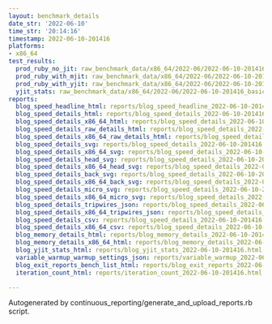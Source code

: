 ```yaml
---
layout: benchmark_details
date_str: '2022-06-10'
time_str: '20:14:16'
timestamp: 2022-06-10-201416
platforms:
- x86_64
test_results:
  prod_ruby_no_jit: raw_benchmark_data/x86_64/2022-06/2022-06-10-201416_basic_benchmark_prod_ruby_no_jit.json
  prod_ruby_with_mjit: raw_benchmark_data/x86_64/2022-06/2022-06-10-201416_basic_benchmark_prod_ruby_with_mjit.json
  prod_ruby_with_yjit: raw_benchmark_data/x86_64/2022-06/2022-06-10-201416_basic_benchmark_prod_ruby_with_yjit.json
  yjit_stats: raw_benchmark_data/x86_64/2022-06/2022-06-10-201416_basic_benchmark_yjit_stats.json
reports:
  blog_speed_headline_html: reports/blog_speed_headline_2022-06-10-201416.html
  blog_speed_details_html: reports/blog_speed_details_2022-06-10-201416.html
  blog_speed_details_x86_64_html: reports/blog_speed_details_2022-06-10-201416.x86_64.html
  blog_speed_details_raw_details_html: reports/blog_speed_details_2022-06-10-201416.raw_details.html
  blog_speed_details_x86_64_raw_details_html: reports/blog_speed_details_2022-06-10-201416.x86_64.raw_details.html
  blog_speed_details_svg: reports/blog_speed_details_2022-06-10-201416.svg
  blog_speed_details_x86_64_svg: reports/blog_speed_details_2022-06-10-201416.x86_64.svg
  blog_speed_details_head_svg: reports/blog_speed_details_2022-06-10-201416.head.svg
  blog_speed_details_x86_64_head_svg: reports/blog_speed_details_2022-06-10-201416.x86_64.head.svg
  blog_speed_details_back_svg: reports/blog_speed_details_2022-06-10-201416.back.svg
  blog_speed_details_x86_64_back_svg: reports/blog_speed_details_2022-06-10-201416.x86_64.back.svg
  blog_speed_details_micro_svg: reports/blog_speed_details_2022-06-10-201416.micro.svg
  blog_speed_details_x86_64_micro_svg: reports/blog_speed_details_2022-06-10-201416.x86_64.micro.svg
  blog_speed_details_tripwires_json: reports/blog_speed_details_2022-06-10-201416.tripwires.json
  blog_speed_details_x86_64_tripwires_json: reports/blog_speed_details_2022-06-10-201416.x86_64.tripwires.json
  blog_speed_details_csv: reports/blog_speed_details_2022-06-10-201416.csv
  blog_speed_details_x86_64_csv: reports/blog_speed_details_2022-06-10-201416.x86_64.csv
  blog_memory_details_html: reports/blog_memory_details_2022-06-10-201416.html
  blog_memory_details_x86_64_html: reports/blog_memory_details_2022-06-10-201416.x86_64.html
  blog_yjit_stats_html: reports/blog_yjit_stats_2022-06-10-201416.html
  variable_warmup_warmup_settings_json: reports/variable_warmup_2022-06-10-201416.warmup_settings.json
  blog_exit_reports_bench_list_html: reports/blog_exit_reports_2022-06-10-201416.bench_list.html
  iteration_count_html: reports/iteration_count_2022-06-10-201416.html

---
```

Autogenerated by continuous_reporting/generate_and_upload_reports.rb script.
